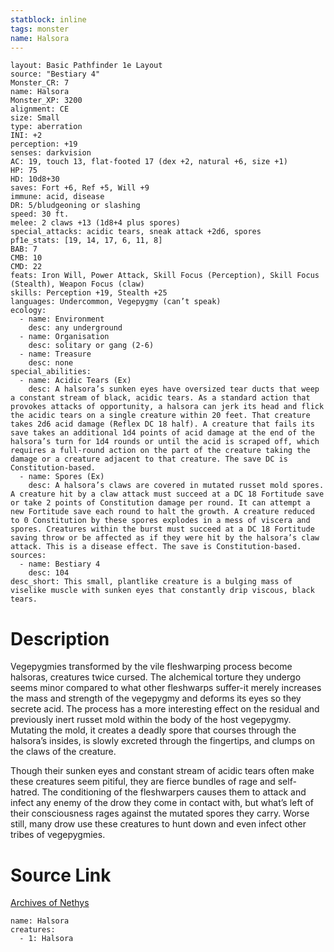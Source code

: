 ```yaml
---
statblock: inline
tags: monster
name: Halsora
---
```

```statblock
layout: Basic Pathfinder 1e Layout
source: "Bestiary 4"
Monster_CR: 7
name: Halsora
Monster_XP: 3200
alignment: CE
size: Small
type: aberration
INI: +2
perception: +19
senses: darkvision
AC: 19, touch 13, flat-footed 17 (dex +2, natural +6, size +1)
HP: 75
HD: 10d8+30
saves: Fort +6, Ref +5, Will +9
immune: acid, disease
DR: 5/bludgeoning or slashing
speed: 30 ft.
melee: 2 claws +13 (1d8+4 plus spores)
special_attacks: acidic tears, sneak attack +2d6, spores
pf1e_stats: [19, 14, 17, 6, 11, 8]
BAB: 7
CMB: 10
CMD: 22
feats: Iron Will, Power Attack, Skill Focus (Perception), Skill Focus (Stealth), Weapon Focus (claw)
skills: Perception +19, Stealth +25
languages: Undercommon, Vegepygmy (can’t speak)
ecology:
  - name: Environment
    desc: any underground
  - name: Organisation
    desc: solitary or gang (2-6)
  - name: Treasure
    desc: none
special_abilities:
  - name: Acidic Tears (Ex)
    desc: A halsora’s sunken eyes have oversized tear ducts that weep a constant stream of black, acidic tears. As a standard action that provokes attacks of opportunity, a halsora can jerk its head and flick the acidic tears on a single creature within 20 feet. That creature takes 2d6 acid damage (Reflex DC 18 half). A creature that fails its save takes an additional 1d4 points of acid damage at the end of the halsora’s turn for 1d4 rounds or until the acid is scraped off, which requires a full-round action on the part of the creature taking the damage or a creature adjacent to that creature. The save DC is Constitution-based.
  - name: Spores (Ex)
    desc: A halsora’s claws are covered in mutated russet mold spores. A creature hit by a claw attack must succeed at a DC 18 Fortitude save or take 2 points of Constitution damage per round. It can attempt a new Fortitude save each round to halt the growth. A creature reduced to 0 Constitution by these spores explodes in a mess of viscera and spores. Creatures within the burst must succeed at a DC 18 Fortitude saving throw or be affected as if they were hit by the halsora’s claw attack. This is a disease effect. The save is Constitution-based.
sources:
  - name: Bestiary 4
    desc: 104
desc_short: This small, plantlike creature is a bulging mass of viselike muscle with sunken eyes that constantly drip viscous, black tears.
```
# Description
Vegepygmies transformed by the vile fleshwarping process become halsoras, creatures twice cursed. The alchemical torture they undergo seems minor compared to what other fleshwarps suffer-it merely increases the mass and strength of the vegepygmy and deforms its eyes so they secrete acid. The process has a more interesting effect on the residual and previously inert russet mold within the body of the host vegepygmy. Mutating the mold, it creates a deadly spore that courses through the halsora’s insides, is slowly excreted through the fingertips, and clumps on the claws of the creature.

Though their sunken eyes and constant stream of acidic tears often make these creatures seem pitiful, they are fierce bundles of rage and self-hatred. The conditioning of the fleshwarpers causes them to attack and infect any enemy of the drow they come in contact with, but what’s left of their consciousness rages against the mutated spores they carry. Worse still, many drow use these creatures to hunt down and even infect other tribes of vegepygmies.
# Source Link
[Archives of Nethys](https://aonprd.com/MonsterDisplay.aspx?ItemName=Halsora)
```encounter-table
name: Halsora
creatures:
  - 1: Halsora
```
